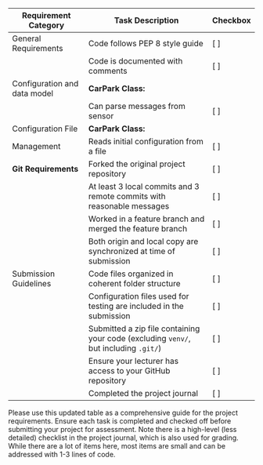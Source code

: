 | Requirement Category     | Task Description                                                                                                       | Checkbox |
|--------------------------|------------------------------------------------------------------------------------------------------------------------|----------|
| General Requirements     | Code follows PEP 8 style guide                                                                                        | [ ]      |
|                          | Code is documented with comments                                                                                       | [ ]      |
| Configuration and data model    | **CarPark Class:**                                                                                                     |          |
|                          | Can parse messages from sensor                                                                          | [ ]      |
| Configuration File       | **CarPark Class:**                                                                                                     |          |
| Management               | Reads initial configuration from a file                                                                                | [ ]      |
| **Git Requirements**         | Forked the original project repository                                                                                 | [ ]      |
|                          | At least 3 local commits and 3 remote commits with reasonable messages                                                  | [ ]      |
|                          | Worked in a feature branch and merged the feature branch                                                               | [ ]      |
|                          | Both origin and local copy are synchronized at time of submission                                                      | [ ]      |
| Submission Guidelines    | Code files organized in coherent folder structure                                                                      | [ ]      |
|                          | Configuration files used for testing are included in the submission                                                    | [ ]      |
|                          | Submitted a zip file containing your code (excluding `venv/`, but including `.git/`)                                   | [ ]      |
|                          | Ensure your lecturer has access to your GitHub repository                                                              | [ ]      |
|                          | Completed the project journal                                                                                          | [ ]      |

Please use this updated table as a comprehensive guide for the project requirements. Ensure each task is completed and checked off before submitting your project for assessment.
Note there is a high-level (less detailed) checklist in the project journal, which is also used for grading. 
While there are a lot of items here, most items are small and can be addressed with 1-3 lines of code.
